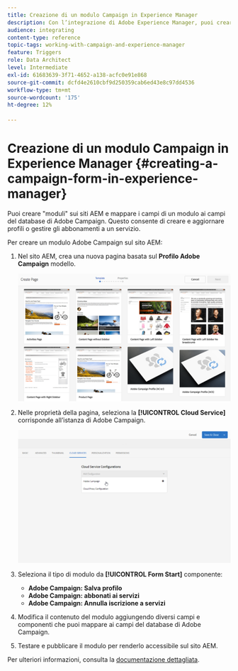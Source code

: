```yaml
---
title: Creazione di un modulo Campaign in Experience Manager
description: Con l’integrazione di Adobe Experience Manager, puoi creare moduli direttamente nell’AEM per creare e aggiornare profili o gestire abbonamenti.
audience: integrating
content-type: reference
topic-tags: working-with-campaign-and-experience-manager
feature: Triggers
role: Data Architect
level: Intermediate
exl-id: 61683639-3f71-4652-a138-acfc0e91e868
source-git-commit: dcfd4e2610cbf9d250359cab6ed43e8c97dd4536
workflow-type: tm+mt
source-wordcount: '175'
ht-degree: 12%

---
```


# Creazione di un modulo Campaign in Experience Manager {#creating-a-campaign-form-in-experience-manager}

Puoi creare &quot;moduli&quot; sui siti AEM e mappare i campi di un modulo ai campi del database di Adobe Campaign. Questo consente di creare e aggiornare profili o gestire gli abbonamenti a un servizio.

Per creare un modulo Adobe Campaign sul sito AEM:

1. Nel sito AEM, crea una nuova pagina basata sul **Profilo Adobe Campaign** modello.

   ![](assets/aem_content_forms.png)

1. Nelle proprietà della pagina, seleziona la **[!UICONTROL Cloud Service]** corrisponde all’istanza di Adobe Campaign.

   ![](assets/aem_content_forms_2.png)

1. Seleziona il tipo di modulo da **[!UICONTROL Form Start]** componente:

   * **Adobe Campaign: Salva profilo**
   * **Adobe Campaign: abbonati ai servizi**
   * **Adobe Campaign: Annulla iscrizione a servizi**

1. Modifica il contenuto del modulo aggiungendo diversi campi e componenti che puoi mappare ai campi del database di Adobe Campaign.
1. Testare e pubblicare il modulo per renderlo accessibile sul sito AEM.

Per ulteriori informazioni, consulta la [documentazione dettagliata](https://experienceleague.adobe.com/docs/experience-manager-65/authoring/aem-adobe-campaign/adobe-campaign-forms.html).
